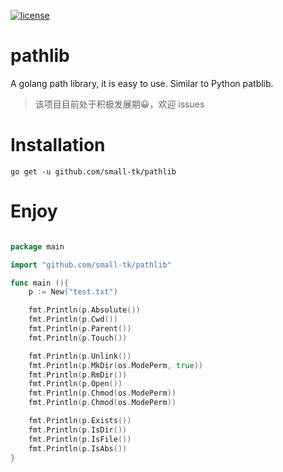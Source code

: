 [![license](http://img.shields.io/badge/license-MIT-red.svg?style=flat)](https://raw.githubusercontent.com/asmcos/requests/master/LICENSE)

# pathlib

A golang path library, it is easy to use. Similar to Python patblib.

> 该项目目前处于积极发展期😀，欢迎 issues

# Installation

```
go get -u github.com/small-tk/pathlib
```

# Enjoy


```go

package main

import "github.com/small-tk/pathlib"

func main (){
	p := New("test.txt")

	fmt.Println(p.Absolute())
	fmt.Println(p.Cwd())
	fmt.Println(p.Parent())
	fmt.Println(p.Touch())

	fmt.Println(p.Unlink())
	fmt.Println(p.MkDir(os.ModePerm, true))
	fmt.Println(p.RmDir())
	fmt.Println(p.Open())
	fmt.Println(p.Chmod(os.ModePerm))
	fmt.Println(p.Chmod(os.ModePerm))

	fmt.Println(p.Exists())
	fmt.Println(p.IsDir())
	fmt.Println(p.IsFile())
	fmt.Println(p.IsAbs())
}

```